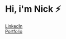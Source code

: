 <h1>Hi, i'm Nick ⚡</h1>

[LinkedIn](https://www.linkedin.com/in/nixoletas/)  
[Portfolio](https://nixoletas.github.io/me)
